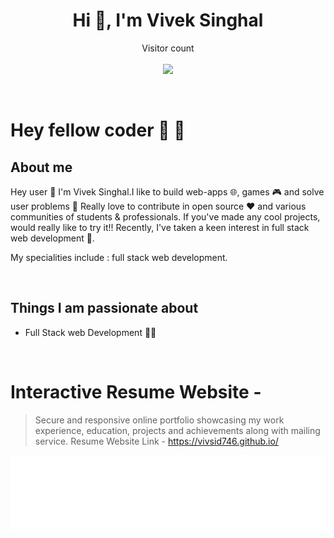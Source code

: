 

<h1 align="center">Hi 👋, I'm Vivek Singhal</h1>

<p align="center"> 
  Visitor count<br> <br>
  <img src="https://profile-counter.glitch.me/vivsid746/count.svg" />
</p>

<br/>

# Hey fellow coder :wave: 👋

## About me



Hey user 👋 I'm Vivek Singhal.I like to build web-apps 🌐, games 🎮 and solve user problems 🧐 Really love to contribute in open source ❤️ and various communities of students & professionals. If you've made any cool projects, would really like to try it!! Recently, I've taken a keen interest in full stack web development 💭.

My specialities include : full stack web development.

<br>




## Things I am passionate about
  
- Full Stack web Development 👨‍💻
<!-- - Blockchain Development �� -->

<!-- ## Get in touch :coffee:

- Your future buddy to discuss Product related things along with tech, business intelligence and mareketing in general on [Twitter](https://twitter.com/Viveksi2023).
- Your future employee on [LinkedIn](https://www.linkedin.com/in/vivek-singhal-9718851a3/).
- And of course GitHub you're already on (Recursion). -->

<br>

<!-- <p align="centre">
<a href = "https://www.linkedin.com/in/vivek-singhal-9718851a3/"><img src="https://img.icons8.com/fluent/48/000000/linkedin.png"/></a>
<a href = "https://www.instagram.com/_vivekagrawal_/"><img src="https://img.icons8.com/fluent/48/000000/instagram-new.png"/></a>
<a href = "mailto:viveksinghal746@gmail.com?Subject=Regarding Github Profile"><img src="https://img.icons8.com/color/48/000000/gmail.png"/></a>

</p>
 -->

# Interactive Resume Website - 

> Secure and responsive online portfolio showcasing my work experience, education, projects and achievements along with mailing service. 
 Resume Website Link -   https://vivsid746.github.io/


                                            
<!-- 
<p align = "center">
  

  
   <a href="https://github.com/vivsid746/">
    <img src="https://img.shields.io/github/followers/vivekdrys?label=Follow%20vivsid746&style=social"></img>
  </a>

<a href="https://www.linkedin.com/in/vivek-singhal-9718851a3/" rel="nofollow noreferrer">
                <img style="padding-right: 10px;padding-left: 10px;" src="https://img.shields.io/badge/LinkedIn-Vivek Singhal-blue?style=social&logo=LinkedIn" alt="linkedin">
              </img>
              </a>

  <a href="https://twitter.com/intent/follow?original_referer=https%3A%2F%2Fpublish.twitter.com%2F&ref_src=twsrc%5Etfw&region=follow_link&screen_name=viveksi2023&tw_p=followbutton">
                <img style="padding-right: 10px;padding-left: 10px;" alt="Twitter Follow" src="https://img.shields.io/twitter/follow/viveksi2023?style=social">
              </img>
              </a>
</p >
 -->

<div align="center">

<img height="120" alt="Thanks for visiting me" width="100%" src= "https://github.com/vivsid746/vivsid746/blob/main/Thanks.svg" />
<br />


</div>
